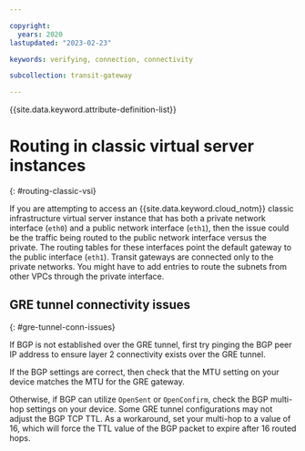 ```yaml
---

copyright:
  years: 2020
lastupdated: "2023-02-23"

keywords: verifying, connection, connectivity

subcollection: transit-gateway

---
```


{{site.data.keyword.attribute-definition-list}}

# Routing in classic virtual server instances
{: #routing-classic-vsi}

If you are attempting to access an {{site.data.keyword.cloud_notm}} classic infrastructure virtual server instance that has both a private network interface (`eth0`) and a public network interface (`eth1`), then the issue could be the traffic being routed to the public network interface versus the private. The routing tables for these interfaces point the default gateway to the public interface (`eth1`). Transit gateways are connected only to the private networks. You might have to add entries to route the subnets from other VPCs through the private interface.

## GRE tunnel connectivity issues
{: #gre-tunnel-conn-issues}

If BGP is not established over the GRE tunnel, first try pinging the BGP peer IP address to ensure layer 2 connectivity exists over the GRE tunnel.

If the BGP settings are correct, then check that the MTU setting on your device matches the MTU for the GRE gateway.

Otherwise, if BGP can utilize `OpenSent` or `OpenConfirm`, check the BGP multi-hop settings on your device. Some GRE tunnel configurations may not adjust the BGP TCP TTL. As a workaround, set your multi-hop to a value of 16, which will force the TTL value of the BGP packet to expire after 16 routed hops.
